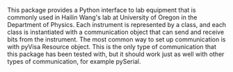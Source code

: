 This package provides a Python interface to lab equipment that is commonly
used in Hailin Wang's lab at University of Oregon in the Department of
Physics.  Each instrument is represented by a class, and each class is
instantiated with a communication object that can send and receive bits from
the instrument.  The most common way to set up communication is with pyVisa
Resource object.  This is the only type of communication that this package has
been tested with, but it should work just as well with other types of
communication, for example pySerial.


